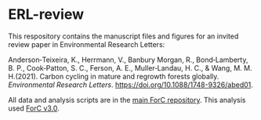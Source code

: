 # ERL-review

This respository contains the manuscript files and figures for an invited review paper in Environmental Research Letters:

Anderson‐Teixeira, K., Herrmann, V., Banbury Morgan, R., Bond‐Lamberty, B. P., Cook‐Patton, S. C., Ferson, A. E., Muller‐Landau, H. C., & Wang, M. M. H.(2021). Carbon cycling in mature and regrowth forests globally. *Environmental Research Letters*. https://doi.org/10.1088/1748-9326/abed01.

All data and analysis scripts are in the [main ForC repository](https://github.com/forc-db/ForC). This analysis used [ForC v3.0](https://github.com/forc-db/ForC/releases/tag/v3.0).
